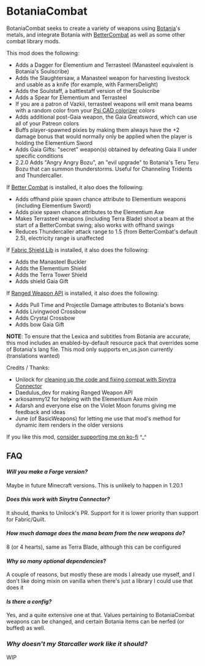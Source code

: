 # BotaniaCombat

BotaniaCombat seeks to create a variety of weapons using [Botania](https://www.curseforge.com/minecraft/mc-mods/botania)'s metals, and integrate Botania with [BetterCombat](https://www.curseforge.com/minecraft/mc-mods/better-combat-by-daedelus) as well as some other combat library mods.

This mod does the following:

- Adds a Dagger for Elementium and Terrasteel (Manasteel equivalent is Botania's Soulscribe)
- Adds the Slaughtersaw, a Manasteel weapon for harvesting livestock and usable as a knife (for example, with FarmersDelight)
- Adds the Soulstaff, a battlestaff version of the Soulscribe
- Adds a Spear for Elementium and Terrasteel
- If you are a patron of Vazkii, terrasteel weapons will emit mana beams with a random color from your [Psi CAD colorizer](https://github.com/VazkiiMods/Psi/blob/master/contributors.properties) colors
- Adds additional post-Gaia weapon, the Gaia Greatsword, which can use all of your Patreon colors
- Buffs player-spawned pixies by making them always have the +2 damage bonus that would normally only be applied when the player is holding the Elementium Sword
- Adds Gaia Gifts: "secret" weapon(s) obtained by defeating Gaia II under specific conditions
- 2.2.0 Adds "Angry Angry Bozu", an "evil upgrade" to Botania's Teru Teru Bozu that can summon thunderstorms. Useful for Channeling Tridents and Thundercaller.

If [Better Combat](https://www.curseforge.com/minecraft/mc-mods/better-combat-by-daedelus) is installed, it also does the following:

- Adds offhand pixie spawn chance attribute to Elementium weapons (including Elementium Sword)
- Adds pixie spawn chance attributes to the Elementium Axe
- Makes Terrasteel weapons (including Terra Blade) shoot a beam at the start of a BetterCombat swing; also works with offhand swings
- Reduces Thundercaller attack range to 1.5 (from BetterCombat's default 2.5), electricity range is unaffected

If [Fabric Shield Lib](https://www.curseforge.com/minecraft/mc-mods/fabric-shield-lib) is installed, it also does the following:
- Adds the Manasteel Buckler
- Adds the Elementium Shield
- Adds the Terra Tower Shield
- Adds shield Gaia Gift

If [Ranged Weapon API](https://www.curseforge.com/minecraft/mc-mods/ranged-weapon-api) is installed, it also does the following:
- Adds Pull Time and Projectile Damage attributes to Botania's bows
- Adds Livingwood Crossbow
- Adds Crystal Crossbow
- Adds bow Gaia Gift

**NOTE**: To ensure that the Lexica and subtitles from Botania are accurate, this mod includes an enabled-by-default resource pack that overrides some of Botania's lang file.
This mod only supports en_us.json currently (translations wanted)

Credits / Thanks:
- Unilock for [cleaning up the code and fixing compat with Sinytra Connector](https://github.com/Partonetrain/botaniacombat/pull/1)
- Daedulus_dev for making Ranged Weapon API
- arkosammy12 for helping with the Elementium Axe mixin
- Adarsh and everyone else on the Violet Moon forums giving me feedback and ideas
- June (of BasicWeapons) for letting me use that mod's method for dynamic item renders in the older versions

If you like this mod, [consider supporting me on ko-fi](https://ko-fi.com/partonetrain) ^_^

## FAQ
####  *Will you make a Forge version?*
Maybe in future Minecraft versions. This is unlikely to happen in 1.20.1

####  *Does this work with Sinytra Connector?*
It should, thanks to Unilock's PR. Support for it is lower priority than support for Fabric/Quilt.

#### *How much damage does the mana beam from the new weapons do?*
8 (or 4 hearts), same as Terra Blade, although this can be configured

#### *Why so many optional dependencies*?
A couple of reasons, but mostly these are mods I already use myself, and I don't like doing mixin on vanilla when there's just a library I could use that does it

#### *Is there a config?*
Yes, and a quite extensive one at that. Values pertaining to BotaniaCombat weapons can be changed, and certain Botania items can be nerfed (or buffed) as well.

### *Why doesn't my Starcaller work like it should?*
WIP